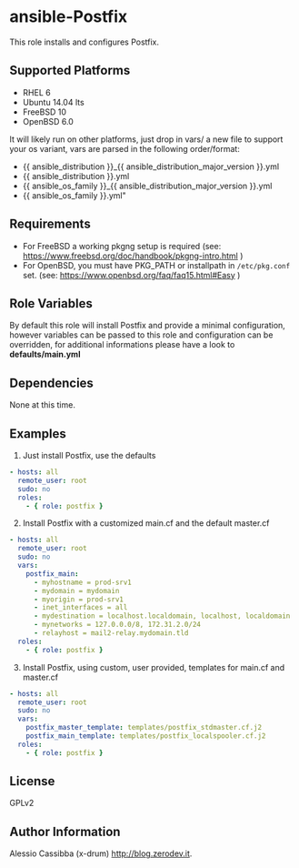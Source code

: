 ansible-Postfix
=========

This role installs and configures Postfix.

Supported Platforms
-------------------

* RHEL 6
* Ubuntu 14.04 lts
* FreeBSD 10
* OpenBSD 6.0

It will likely run on other platforms, just drop in vars/ a new file to support your os variant, vars are parsed in the following order/format:
* {{ ansible_distribution }}_{{ ansible_distribution_major_version }}.yml
* {{ ansible_distribution }}.yml
* {{ ansible_os_family }}_{{ ansible_distribution_major_version }}.yml
* {{ ansible_os_family }}.yml"

Requirements
------------

* For FreeBSD a working pkgng setup is required (see: https://www.freebsd.org/doc/handbook/pkgng-intro.html )
* For OpenBSD, you must have PKG_PATH or installpath in `/etc/pkg.conf` set. (see: https://www.openbsd.org/faq/faq15.html#Easy )


Role Variables
--------------

By default this role will install Postfix and provide a minimal configuration, however variables can be passed to this role
and configuration can be overridden, for additional informations please have a look to **defaults/main.yml**


Dependencies
------------

None at this time.

Examples
----------------

1) Just install Postfix, use the defaults
```yaml
- hosts: all
  remote_user: root
  sudo: no
  roles:
    - { role: postfix }
```

2) Install Postfix with a customized main.cf and the default master.cf
```yaml
- hosts: all
  remote_user: root
  sudo: no
  vars:
    postfix_main:
      - myhostname = prod-srv1
      - mydomain = mydomain
      - myorigin = prod-srv1
      - inet_interfaces = all
      - mydestination = localhost.localdomain, localhost, localdomain
      - mynetworks = 127.0.0.0/8, 172.31.2.0/24
      - relayhost = mail2-relay.mydomain.tld
  roles:
    - { role: postfix }
```

3) Install Postfix, using custom, user provided, templates for main.cf and master.cf
```yaml
- hosts: all
  remote_user: root
  sudo: no
  vars:
    postfix_master_template: templates/postfix_stdmaster.cf.j2
    postfix_main_template: templates/postfix_localspooler.cf.j2
  roles:
    - { role: postfix }
```

License
-------

GPLv2

Author Information
------------------

Alessio Cassibba (x-drum) http://blog.zerodev.it.
